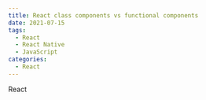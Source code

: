 ```yaml
---
title: React class components vs functional components
date: 2021-07-15
tags:
  - React
  - React Native
  - JavaScript
categories:
  - React
---
```


React
